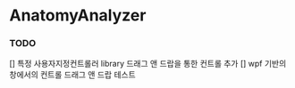 # AnatomyAnalyzer

### TODO
[] 특정 사용자지정컨트롤러 library 드래그 앤 드랍을 통한 컨트롤 추가
[] wpf 기반의 창에서의 컨트롤 드래그 앤 드랍 테스트
